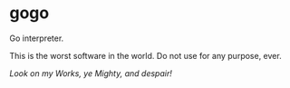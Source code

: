 gogo
====

Go interpreter.

This is the worst software in the world. Do not use for any purpose,
ever.

_Look on my Works, ye Mighty, and despair!_
